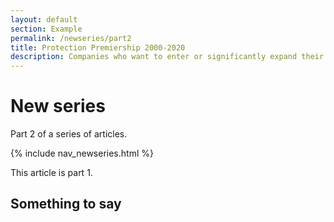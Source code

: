 ```yaml
---
layout: default
section: Example
permalink: /newseries/part2
title: Protection Premiership 2000-2020
description: Companies who want to enter or significantly expand their presence in the UK protection market should review the protection landscape.
---
```


# New series

Part 2 of a series of articles.

{% include nav_newseries.html %}

This article is part 1.

## Something to say